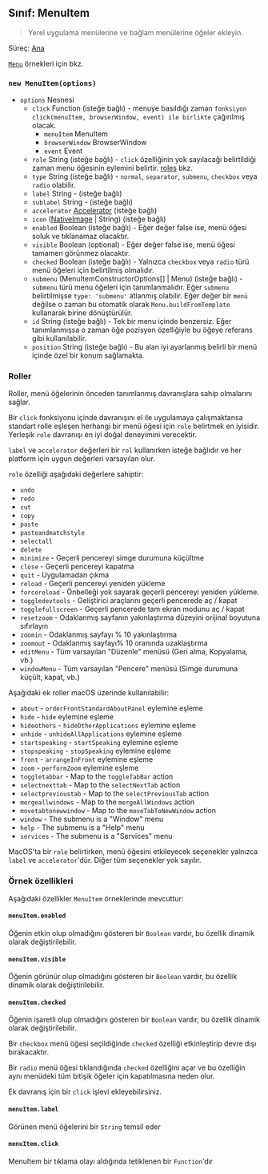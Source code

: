 ## Sınıf: MenuItem

> Yerel uygulama menülerine ve bağlam menülerine öğeler ekleyin.

Süreç: [Ana](../glossary.md#main-process)

[`Menu`](menu.md) örnekleri için bkz.

### `new MenuItem(options)`

* `options` Nesnesi 
  * `click` Function (isteğe bağlı) - menuye basıldığı zaman `fonksiyon click(menuItem, browserWindow, event) ile birlikte` çağırılmış olacak. 
    * `menuItem` MenuItem
    * `browserWindow` BrowserWindow
    * `event` Event
  * `role` String (isteğe bağlı) - `click` özelliğinin yok sayılacağı belirtildiği zaman menu öğesinin eylemini belirtir. [roles](#roles) bkz.
  * `type` String (isteğe bağlı) - `normal`, `separator`, `submenu`, `checkbox` veya `radio` olabilir.
  * `label` String - (isteğe bağlı)
  * `sublabel` String - (isteğe bağlı)
  * `accelerator` [Accelerator](accelerator.md) (isteğe bağlı)
  * `icon` ([NativeImage](native-image.md) | String) (isteğe bağlı)
  * `enabled` Boolean (isteğe bağlı) - Eğer değer false ise, menü öğesi soluk ve tıklanamaz olacaktır.
  * `visible` Boolean (optional) - Eğer değer false ise, menü öğesi tamamen görünmez olacaktır.
  * `checked` Boolean (isteğe bağlı) - Yalnızca `checkbox` veya `radio` türü menü öğeleri için belirtilmiş olmalıdır.
  * `submenu` (MenuItemConstructorOptions[] | Menu) (isteğe bağlı) - `submenu` türü menu öğeleri için tanımlanmalıdır. Eğer `submenu` belirtilmişse `type: 'submenu'` atlanmış olabilir. Eğer değer bir `menü` değilse o zaman bu otomatik olarak `Menu.buildFromTemplate` kullanarak birine dönüştürülür.
  * `id` String (isteğe bağlı) - Tek bir menu içinde benzersiz. Eğer tanımlanmışsa o zaman öğe pozisyon özelliğiyle bu öğeye referans gibi kullanılabilir.
  * `position` String (isteğe bağlı) - Bu alan iyi ayarlanmış belirli bir menü içinde özel bir konum sağlamakta.

### Roller

Roller, menü öğelerinin önceden tanımlanmış davranışlara sahip olmalarını sağlar.

Bir `click` fonksiyonu içinde davranışını el ile uygulamaya çalışmaktansa standart rolle eşleşen herhangi bir menü öğesi için `role` belirtmek en iyisidir. Yerleşik `role` davranışı en iyi doğal deneyimini verecektir.

`label` ve `accelerator` değerleri bir `rol` kullanırken isteğe bağlıdır ve her platform için uygun değerleri varsayılan olur.

`role` özelliği aşağıdaki değerlere sahiptir:

* `undo`
* `redo`
* `cut`
* `copy`
* `paste`
* `pasteandmatchstyle`
* `selectall`
* `delete`
* ` minimize ` - Geçerli pencereyi simge durumuna küçültme
* `close` - Geçerli pencereyi kapatma
* ` quit ` - Uygulamadan çıkma
* `reload` - Geçerli pencereyi yeniden yükleme
* `forcereload` - Önbelleği yok sayarak geçerli pencereyi yeniden yükleme.
* `toggledevtools` - Geliştirici araçlarını geçerli pencerede aç / kapat
* `togglefullscreen` - Geçerli pencerede tam ekran modunu aç / kapat
* `resetzoom` - Odaklanmış sayfanın yakınlaştırma düzeyini orijinal boyutuna sıfırlayın
* `zoomin` - Odaklanmış sayfayı % 10 yakınlaştırma
* `zoomout` - Odaklanmış sayfayı% 10 oranında uzaklaştırma
* `editMenu` - Tüm varsayılan "Düzenle" menüsü (Geri alma, Kopyalama, vb.)
* `windowMenu` - Tüm varsayılan "Pencere" menüsü (Simge durumuna küçült, kapat, vb.)

Aşağıdaki ek roller macOS üzerinde kullanılabilir:

* `about` - `orderFrontStandardAboutPanel` eylemine eşleme
* `hide` - `hide` eylemine eşleme
* `hideothers` - `hideOtherApplications` eylemine eşleme
* `unhide` - `unhideAllApplications` eylemine eşleme
* `startspeaking` - `startSpeaking` eylemine eşleme
* `stopspeaking` - `stopSpeaking` eylemine eşleme
* `front` - `arrangeInFront` eylemine eşleme
* `zoom` - `performZoom` eylemine eşleme
* `toggletabbar` - Map to the `toggleTabBar` action
* `selectnexttab` - Map to the `selectNextTab` action
* `selectprevioustab` - Map to the `selectPreviousTab` action
* `mergeallwindows` - Map to the `mergeAllWindows` action
* `movetabtonewwindow` - Map to the `moveTabToNewWindow` action
* `window` - The submenu is a "Window" menu
* `help` - The submenu is a "Help" menu
* `services` - The submenu is a "Services" menu

MacOS'ta bir `role` belirtirken, menü öğesini etkileyecek seçenekler yalnızca `label` ve `accelerator`'dür. Diğer tüm seçenekler yok sayılır.

### Örnek özellikleri

Aşağıdaki özellikler `MenuItem` örneklerinde mevcuttur:

#### `menuItem.enabled`

Öğenin etkin olup olmadığını gösteren bir `Boolean` vardır, bu özellik dinamik olarak değiştirilebilir.

#### `menuItem.visible`

Öğenin görünür olup olmadığını gösteren bir `Boolean` vardır, bu özellik dinamik olarak değiştirilebilir.

#### `menuItem.checked`

Öğenin işaretli olup olmadığını gösteren bir `Boolean` vardır, bu özellik dinamik olarak değiştirilebilir.

Bir `checkbox` menü öğesi seçildiğinde `checked` özelliği etkinleştirip devre dışı bırakacaktır.

Bir `radio` menü öğesi tıklandığında `checked` özelliğini açar ve bu özelliğin aynı menüdeki tüm bitişik öğeler için kapatılmasına neden olur.

Ek davranış için bir `click` işlevi ekleyebilirsiniz.

#### `menuItem.label`

Görünen menü öğelerini bir `String` temsil eder

#### `menuItem.click`

MenuItem bir tıklama olayı aldığında tetiklenen bir `Function`'dır